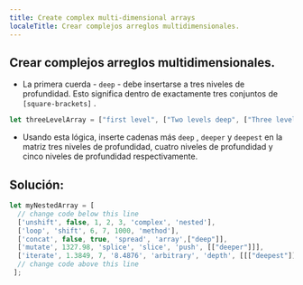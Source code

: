 ```yaml
---
title: Create complex multi-dimensional arrays
localeTitle: Crear complejos arreglos multidimensionales.
---
```

## Crear complejos arreglos multidimensionales.

*   La primera cuerda - `deep` - debe insertarse a tres niveles de profundidad. Esto significa dentro de exactamente tres conjuntos de `[square-brackets]` .

```javascript
let threeLevelArray = ["first level", ["Two levels deep", ["Three levels deep"]]]; 
```

*   Usando esta lógica, inserte cadenas más `deep` , `deeper` y `deepest` en la matriz tres niveles de profundidad, cuatro niveles de profundidad y cinco niveles de profundidad respectivamente.

## Solución:

```javascript
let myNestedArray = [ 
  // change code below this line 
  ['unshift', false, 1, 2, 3, 'complex', 'nested'], 
  ['loop', 'shift', 6, 7, 1000, 'method'], 
  ['concat', false, true, 'spread', 'array',["deep"]], 
  ['mutate', 1327.98, 'splice', 'slice', 'push', [["deeper"]]], 
  ['iterate', 1.3849, 7, '8.4876', 'arbitrary', 'depth', [[["deepest"]]] ] 
  // change code above this line 
 ]; 

```
